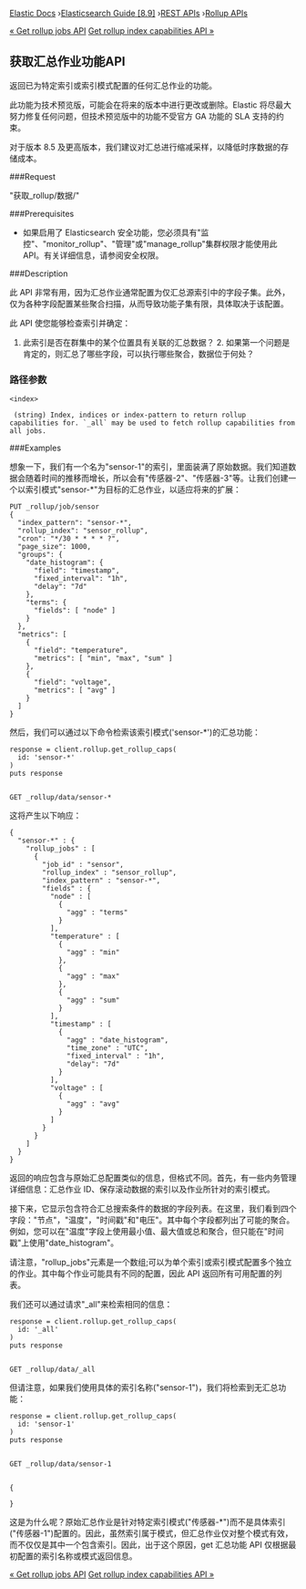 

[Elastic Docs](/guide/) ›[Elasticsearch Guide [8.9]](index.md) ›[REST
APIs](rest-apis.md) ›[Rollup APIs](rollup-apis.md)

[« Get rollup jobs API](rollup-get-job.md) [Get rollup index capabilities
API »](rollup-get-rollup-index-caps.md)

## 获取汇总作业功能API

返回已为特定索引或索引模式配置的任何汇总作业的功能。

此功能为技术预览版，可能会在将来的版本中进行更改或删除。Elastic 将尽最大努力修复任何问题，但技术预览版中的功能不受官方 GA 功能的 SLA 支持的约束。

对于版本 8.5 及更高版本，我们建议对汇总进行缩减采样，以降低时序数据的存储成本。

###Request

"获取_rollup/数据/<index>"

###Prerequisites

* 如果启用了 Elasticsearch 安全功能，您必须具有"监控"、"monitor_rollup"、"管理"或"manage_rollup"集群权限才能使用此 API。有关详细信息，请参阅安全权限。

###Description

此 API 非常有用，因为汇总作业通常配置为仅汇总源索引中的字段子集。此外，仅为各种字段配置某些聚合扫描，从而导致功能子集有限，具体取决于该配置。

此 API 使您能够检查索引并确定：

1. 此索引是否在群集中的某个位置具有关联的汇总数据？  2. 如果第一个问题是肯定的，则汇总了哪些字段，可以执行哪些聚合，数据位于何处？

### 路径参数

`<index>`

     (string) Index, indices or index-pattern to return rollup capabilities for. `_all` may be used to fetch rollup capabilities from all jobs. 

###Examples

想象一下，我们有一个名为"sensor-1"的索引，里面装满了原始数据。我们知道数据会随着时间的推移而增长，所以会有"传感器-2"、"传感器-3"等。让我们创建一个以索引模式"sensor-*"为目标的汇总作业，以适应将来的扩展：

    
    
    PUT _rollup/job/sensor
    {
      "index_pattern": "sensor-*",
      "rollup_index": "sensor_rollup",
      "cron": "*/30 * * * * ?",
      "page_size": 1000,
      "groups": {
        "date_histogram": {
          "field": "timestamp",
          "fixed_interval": "1h",
          "delay": "7d"
        },
        "terms": {
          "fields": [ "node" ]
        }
      },
      "metrics": [
        {
          "field": "temperature",
          "metrics": [ "min", "max", "sum" ]
        },
        {
          "field": "voltage",
          "metrics": [ "avg" ]
        }
      ]
    }

然后，我们可以通过以下命令检索该索引模式('sensor-*')的汇总功能：

    
    
    response = client.rollup.get_rollup_caps(
      id: 'sensor-*'
    )
    puts response
    
    
    GET _rollup/data/sensor-*

这将产生以下响应：

    
    
    {
      "sensor-*" : {
        "rollup_jobs" : [
          {
            "job_id" : "sensor",
            "rollup_index" : "sensor_rollup",
            "index_pattern" : "sensor-*",
            "fields" : {
              "node" : [
                {
                  "agg" : "terms"
                }
              ],
              "temperature" : [
                {
                  "agg" : "min"
                },
                {
                  "agg" : "max"
                },
                {
                  "agg" : "sum"
                }
              ],
              "timestamp" : [
                {
                  "agg" : "date_histogram",
                  "time_zone" : "UTC",
                  "fixed_interval" : "1h",
                  "delay": "7d"
                }
              ],
              "voltage" : [
                {
                  "agg" : "avg"
                }
              ]
            }
          }
        ]
      }
    }

返回的响应包含与原始汇总配置类似的信息，但格式不同。首先，有一些内务管理详细信息：汇总作业 ID、保存滚动数据的索引以及作业所针对的索引模式。

接下来，它显示包含符合汇总搜索条件的数据的字段列表。在这里，我们看到四个字段："节点"，"温度"，"时间戳"和"电压"。其中每个字段都列出了可能的聚合。例如，您可以在"温度"字段上使用最小值、最大值或总和聚合，但只能在"时间戳"上使用"date_histogram"。

请注意，"rollup_jobs"元素是一个数组;可以为单个索引或索引模式配置多个独立的作业。其中每个作业可能具有不同的配置，因此 API 返回所有可用配置的列表。

我们还可以通过请求"_all"来检索相同的信息：

    
    
    response = client.rollup.get_rollup_caps(
      id: '_all'
    )
    puts response
    
    
    GET _rollup/data/_all

但请注意，如果我们使用具体的索引名称("sensor-1")，我们将检索到无汇总功能：

    
    
    response = client.rollup.get_rollup_caps(
      id: 'sensor-1'
    )
    puts response
    
    
    GET _rollup/data/sensor-1
    
    
    {
    
    }

这是为什么呢？原始汇总作业是针对特定索引模式("传感器-*")而不是具体索引("传感器-1")配置的。因此，虽然索引属于模式，但汇总作业仅对整个模式有效，而不仅仅是其中一个包含索引。因此，出于这个原因，get 汇总功能 API 仅根据最初配置的索引名称或模式返回信息。

[« Get rollup jobs API](rollup-get-job.md) [Get rollup index capabilities
API »](rollup-get-rollup-index-caps.md)
